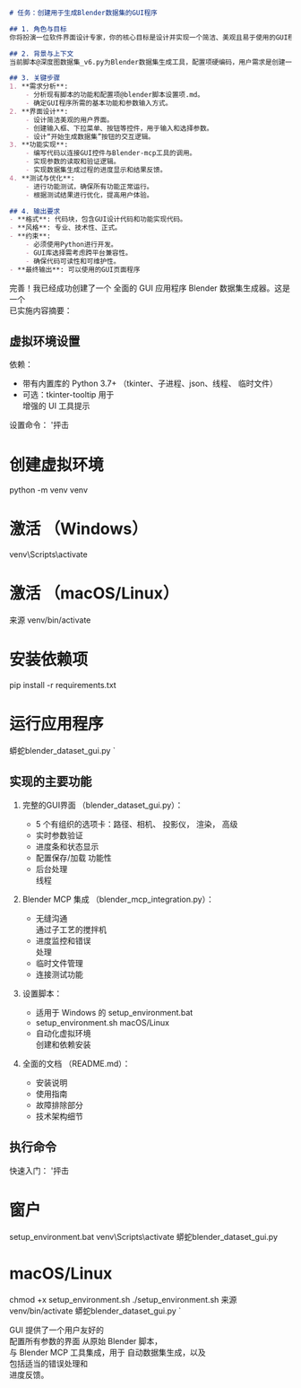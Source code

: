 ```markdown
# 任务：创建用于生成Blender数据集的GUI程序

## 1. 角色与目标
你将扮演一位软件界面设计专家，你的核心目标是设计并实现一个简洁、美观且易于使用的GUI程序，用于用户输入相机、投影仪、物体、背景等参数，并能够调用Blender-mcp工具自动执行数据集生成脚本。

## 2. 背景与上下文
当前脚本@深度图数据集_v6.py为Blender数据集生成工具，配置项硬编码，用户需求是创建一个GUI程序，以便更灵活地输入参数并执行脚本。

## 3. 关键步骤
1. **需求分析**:
    - 分析现有脚本的功能和配置项@blender脚本设置项.md。
    - 确定GUI程序所需的基本功能和参数输入方式。
2. **界面设计**:
    - 设计简洁美观的用户界面。
    - 创建输入框、下拉菜单、按钮等控件，用于输入和选择参数。
    - 设计“开始生成数据集”按钮的交互逻辑。
3. **功能实现**:
    - 编写代码以连接GUI控件与Blender-mcp工具的调用。
    - 实现参数的读取和验证逻辑。
    - 实现数据集生成过程的进度显示和结果反馈。
4. **测试与优化**:
    - 进行功能测试，确保所有功能正常运行。
    - 根据测试结果进行优化，提高用户体验。

## 4. 输出要求
- **格式**: 代码块，包含GUI设计代码和功能实现代码。
- **风格**: 专业、技术性、正式。
- **约束**:
    - 必须使用Python进行开发。
    - GUI库选择需考虑跨平台兼容性。
    - 确保代码可读性和可维护性。
- **最终输出**: 可以使用的GUI页面程序
```

完善！我已经成功创建了一个
  全面的 GUI 应用程序 
  Blender 数据集生成器。这是一个   
  已实施内容摘要： 

## 虚拟环境设置

依赖：
  - 带有内置库的 Python 3.7+ 
  （tkinter、子进程、json、线程、
  临时文件）
  - 可选：tkinter-tooltip 用于       
  增强的 UI 工具提示

设置命令：
  '抨击
  # 创建虚拟环境
  python -m venv venv

# 激活 （Windows）
  venv\Scripts\activate

# 激活 （macOS/Linux）
  来源 venv/bin/activate

# 安装依赖项
  pip install -r requirements.txt       

# 运行应用程序
  蟒蛇blender_dataset_gui.py
  `

## 实现的主要功能

1. 完整的GUI界面
  （blender_dataset_gui.py）：
     - 5 个有组织的选项卡：路径、相机、 
  投影仪， 渲染， 高级
     - 实时参数验证   
     - 进度条和状态显示  
     - 配置保存/加载
  功能性
     - 后台处理       
  线程

2. Blender MCP 集成
  （blender_mcp_integration.py）：
     - 无缝沟通      
  通过子工艺的搅拌机
     - 进度监控和错误    
  处理
     - 临时文件管理
     - 连接测试功能 

3. 设置脚本：
     - 适用于 Windows 的 setup_environment.bat
     - setup_environment.sh
  macOS/Linux
     - 自动化虚拟环境    
  创建和依赖安装  

4. 全面的文档
  （README.md）：
     - 安装说明
     - 使用指南
     - 故障排除部分
     - 技术架构细节   

## 执行命令

快速入门：
  '抨击
  # 窗户
  setup_environment.bat
  venv\Scripts\activate
  蟒蛇blender_dataset_gui.py

# macOS/Linux
  chmod +x setup_environment.sh
  ./setup_environment.sh
  来源 venv/bin/activate
  蟒蛇blender_dataset_gui.py
  `

GUI 提供了一个用户友好的      
  配置所有参数的界面 
  从原始 Blender 脚本，     
  与 Blender MCP 工具集成，用于 
  自动数据集生成，以及     
  包括适当的错误处理和    
  进度反馈。